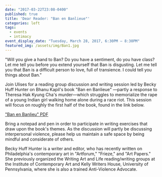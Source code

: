 ```yaml
---
date: "2017-03-22T23:08-0400"
published: true
title: 'Dear Reader: "Ban en Banlieue"'
categories: left
tags:
  - events
  - intimacy
event_display_date: "Tuesday, March 28, 2017, 6:30PM – 8:30PM"
featured_img: /assets/img/Ban1.jpg
---
```


"Will you give a hand to Ban? Do you have a sentiment, do you have class? Let me tell you before you extend yourself that Ban is disgusting. Let me tell you that Ban is a difficult person to love, full of transience. I could tell you things about Ban."

Join Ulises for a reading group discussion and writing session led by Becky Huff Hunter on Bhanu Kapil's book "Ban en Banlieue" —partly a response to Theresa Hak Kyung Cha's murder—which struggles to memorialize the rape of a young Indian girl walking home alone during a race riot. This session will focus on roughly the first half of the book, found in the link below.

["Ban en Banlieu" PDF](https://drive.google.com/file/d/0B_P5glJ74tP7djN1NUNib2R5ZUE/view)

Bring a notepad and pen in order to participate in writing exercises that draw upon the book's themes. As the discussion will partly be discussing interpersonal violence, please help us maintain a safe space by being mindful and considerate of others.

Becky Huff Hunter is a writer and editor, who has recently written on Philadelphia's contemporary art in "Artforum," "Frieze," and "Art Papers." She previously organized the Writing Art and Life reading/writing groups at the Institute of Contemporary Art and Kelly Writers House, University of Pennsylvania, where she is also a trained Anti-Violence Advocate.
